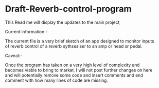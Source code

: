 # Draft-Reverb-control-program

This Read me will display the updates to the main project,







Current information:-

The current file is a very brief sketch of an app designed to monitor inputs of reverb control of a reverb sythsesiser to an amp or head or pedal.



Caveat:-

Once the program has taken on a very high level of complexity and becomes viable to bring to market, I will not post further changes on here and will potentially remove some code and insert comments and end comment with how many lines of code are missing.
